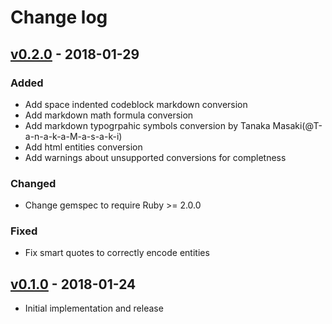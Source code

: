 # Change log

## [v0.2.0] - 2018-01-29

### Added
* Add space indented codeblock markdown conversion
* Add markdown math formula conversion
* Add markdown typogrpahic symbols conversion by Tanaka Masaki(@T-a-n-a-k-a-M-a-s-a-k-i)
* Add html entities conversion
* Add warnings about unsupported conversions for completness

### Changed
* Change gemspec to require Ruby >= 2.0.0

### Fixed
* Fix smart quotes to correctly encode entities

## [v0.1.0] - 2018-01-24

* Initial implementation and release

[v0.2.0]: https://github.com/piotrmurach/tty-markdown/compare/v0.1.0...v0.2.0
[v0.1.0]: https://github.com/piotrmurach/tty-markdown/compare/v0.1.0
